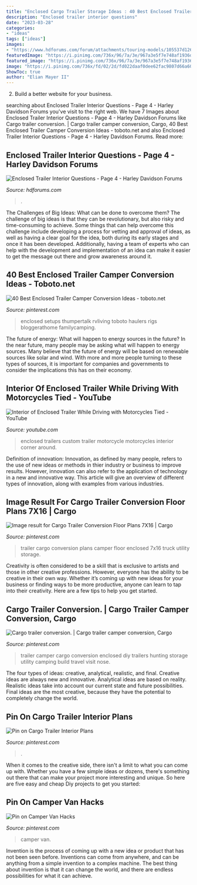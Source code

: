 ```yaml
---
title: "Enclosed Cargo Trailer Storage Ideas : 40 Best Enclosed Trailer Camper Conversion Ideas"
description: "Enclosed trailer interior questions"
date: "2023-03-28"
categories:
- "ideas"
tags: ["ideas"]
images:
- "https://www.hdforums.com/forum/attachments/touring-models/105537d1269694951-enclosed-trailer-interior-questions-sg2.jpg"
featuredImage: "https://i.pinimg.com/736x/96/7a/3e/967a3e5f7e748af1936d43e4cbfd1130.jpg"
featured_image: "https://i.pinimg.com/736x/96/7a/3e/967a3e5f7e748af1936d43e4cbfd1130.jpg"
image: "https://i.pinimg.com/736x/fd/02/2d/fd022daaf0dee62fac9807d66a60ffa3.jpg"
ShowToc: true
author: "Elian Mayer II"
---
```



2. Build a better website for your business. 

	

		
searching about Enclosed Trailer Interior Questions - Page 4 - Harley Davidson Forums you've visit to the right web. We have 7 Images about Enclosed Trailer Interior Questions - Page 4 - Harley Davidson Forums like Cargo trailer conversion. | Cargo trailer camper conversion, Cargo, 40 Best Enclosed Trailer Camper Conversion Ideas - toboto.net and also Enclosed Trailer Interior Questions - Page 4 - Harley Davidson Forums. Read more:
		
    
## Enclosed Trailer Interior Questions - Page 4 - Harley Davidson Forums

<img loading=lazy src="https://www.hdforums.com/forum/attachments/touring-models/105537d1269694951-enclosed-trailer-interior-questions-sg2.jpg" onerror="this.onerror=null;this.src='https://tse3.mm.bing.net/th?id=OIP.ql_EcchewFJKab6iGaKvpwHaFj&amp;pid=15.1';" alt="Enclosed Trailer Interior Questions - Page 4 - Harley Davidson Forums">

_Source: hdforums.com_

>. 

	

The Challenges of Big Ideas: What can be done to overcome them?
The challenge of big ideas is that they can be revolutionary, but also risky and time-consuming to achieve. Some things that can help overcome this challenge include developing a process for vetting and approval of ideas, as well as having a clear goal for the idea, both during its early stages and once it has been developed. Additionally, having a team of experts who can help with the development and implementation of an idea can make it easier to get the message out there and grow awareness around it.

    
## 40 Best Enclosed Trailer Camper Conversion Ideas - Toboto.net

<img loading=lazy src="https://i.pinimg.com/736x/96/7a/3e/967a3e5f7e748af1936d43e4cbfd1130.jpg" onerror="this.onerror=null;this.src='https://tse4.mm.bing.net/th?id=OIP.QDI0gSNwAeE9Ww0-_xed0AHaFj&amp;pid=15.1';" alt="40 Best Enclosed Trailer Camper Conversion Ideas - toboto.net">

_Source: pinterest.com_

>enclosed setups thumpertalk rvliving toboto haulers rigs bloggerathome familycamping. 

	

The future of energy: What will happen to energy sources in the future?
In the near future, many people may be asking what will happen to energy sources. Many believe that the future of energy will be based on renewable sources like solar and wind. With more and more people turning to these types of sources, it is important for companies and governments to consider the implications this has on their economy.

    
## Interior Of Enclosed Trailer While Driving With Motorcycles Tied - YouTube

<img loading=lazy src="https://i.ytimg.com/vi/4xykjYNNdzo/maxresdefault.jpg" onerror="this.onerror=null;this.src='https://tse1.mm.bing.net/th?id=OIP.kX630k4CUG45O4J8giRIYQHaEK&amp;pid=15.1';" alt="Interior of Enclosed Trailer While Driving with Motorcycles Tied - YouTube">

_Source: youtube.com_

>enclosed trailers custom trailer motorcycle motorcycles interior corner around. 

	

Definition of innovation:
Innovation, as defined by many people, refers to the use of new ideas or methods in thier industry or business to improve results. However, innovation can also refer to the application of technology in a new and innovative way. This article will give an overview of different types of innovation, along with examples from various industries.

    
## Image Result For Cargo Trailer Conversion Floor Plans 7X16 | Cargo

<img loading=lazy src="https://i.pinimg.com/736x/43/d1/dc/43d1dcc1fac1de51847f7a47b89f23f3.jpg" onerror="this.onerror=null;this.src='https://tse2.mm.bing.net/th?id=OIP.RJbB0PpPK6GQ-OBVvbf7rQHaEz&amp;pid=15.1';" alt="Image result for Cargo Trailer Conversion Floor Plans 7X16 | Cargo">

_Source: pinterest.com_

>trailer cargo conversion plans camper floor enclosed 7x16 truck utility storage. 

	

Creativity is often considered to be a skill that is exclusive to artists and those in other creative professions. However, everyone has the ability to be creative in their own way. Whether it’s coming up with new ideas for your business or finding ways to be more productive, anyone can learn to tap into their creativity. Here are a few tips to help you get started.

    
## Cargo Trailer Conversion. | Cargo Trailer Camper Conversion, Cargo

<img loading=lazy src="https://i.pinimg.com/736x/e2/c5/7e/e2c57e08b789f843d4100ec95e63239b.jpg" onerror="this.onerror=null;this.src='https://tse2.mm.bing.net/th?id=OIP.7rpXbPfJ5i7O6V4oFSYJDAHaJ3&amp;pid=15.1';" alt="Cargo trailer conversion. | Cargo trailer camper conversion, Cargo">

_Source: pinterest.com_

>trailer camper cargo conversion enclosed diy trailers hunting storage utility camping build travel visit nose. 

	

The four types of ideas: creative, analytical, realistic, and final.
Creative ideas are always new and innovative. Analytical ideas are based on reality. Realistic ideas take into account our current state and future possibilities. Final ideas are the most creative, because they have the potential to completely change the world.

    
## Pin On Cargo Trailer Interior Plans

<img loading=lazy src="https://i.pinimg.com/736x/b0/b9/85/b0b985ddb314fc85f9c236e056ea469d.jpg" onerror="this.onerror=null;this.src='https://tse4.mm.bing.net/th?id=OIP.V9c4toCeGiWKX_ccltXOGgHaE8&amp;pid=15.1';" alt="Pin on Cargo Trailer Interior Plans">

_Source: pinterest.com_

>. 

	

When it comes to the creative side, there isn't a limit to what you can come up with. Whether you have a few simple ideas or dozens, there's something out there that can make your project more interesting and unique. So here are five easy and cheap Diy projects to get you started: 

    
## Pin On Camper Van Hacks

<img loading=lazy src="https://i.pinimg.com/736x/fd/02/2d/fd022daaf0dee62fac9807d66a60ffa3.jpg" onerror="this.onerror=null;this.src='https://tse3.mm.bing.net/th?id=OIP.17juc7-VBEvzf24DSAt64gHaJ4&amp;pid=15.1';" alt="Pin on Camper Van Hacks">

_Source: pinterest.com_

>camper van. 

	

Invention is the process of coming up with a new idea or product that has not been seen before. Inventions can come from anywhere, and can be anything from a simple invention to a complex machine. The best thing about invention is that it can change the world, and there are endless possibilities for what it can achieve.

